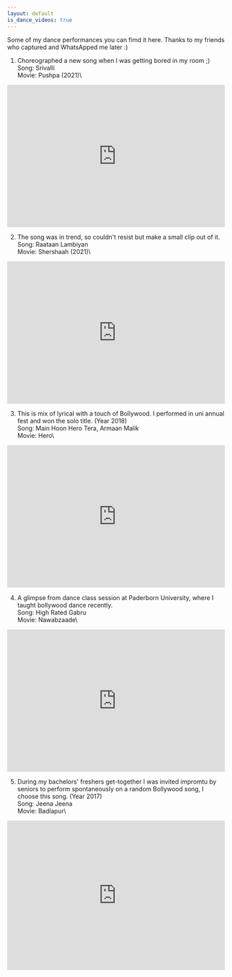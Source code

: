 ```yaml
---
layout: default
is_dance_videos: true
--- 
```


Some of my dance performances you can fimd it here. Thanks to my friends who captured and WhatsApped me later :) 

1. Choreographed a new song when I was getting bored in my room ;)\
Song: Srivalli\
Movie: Pushpa (2021)\
<p align="center">
<div style="padding:65.57% 0 0 0;position:relative;"><iframe src="https://player.vimeo.com/video/767190462?h=217ca93a83&amp;badge=0&amp;autopause=0&amp;player_id=0&amp;app_id=58479" frameborder="0" allow="autoplay; fullscreen; picture-in-picture" allowfullscreen style="position:absolute;top:0;left:0;width:100%;height:100%;" title="Srivalli"></iframe></div><script src="https://player.vimeo.com/api/player.js"></script>
</p>

2. The song was in trend, so couldn't resist but make a small clip out of it.\
Song: Raataan Lambiyan\
Movie: Shershaah (2021)\
<p align="center">
<div style="padding:65.57% 0 0 0;position:relative;"><iframe src="https://player.vimeo.com/video/767192654?h=217ca93a83&amp;badge=0&amp;autopause=0&amp;player_id=0&amp;app_id=58479" frameborder="0" allow="autoplay; fullscreen; picture-in-picture" allowfullscreen style="position:absolute;top:0;left:0;width:100%;height:100%;" title="Srivalli"></iframe></div><script src="https://player.vimeo.com/api/player.js"></script>
</p>

3. This is mix of lyrical with a touch of Bollywood. I performed in uni annual fest and won the solo title. (Year 2018)\
Song: Main Hoon Hero Tera, Armaan Malik\
Movie: Hero\
<p align="center">
<div style="padding:65.57% 0 0 0;position:relative;"><iframe src="https://player.vimeo.com/video/484708041?h=217ca93a83&amp;badge=0&amp;autopause=0&amp;player_id=0&amp;app_id=58479" frameborder="0" allow="autoplay; fullscreen; picture-in-picture" allowfullscreen style="position:absolute;top:0;left:0;width:100%;height:100%;" title="Hero_Tera"></iframe></div><script src="https://player.vimeo.com/api/player.js"></script>
</p>

4. A glimpse from dance class session at Paderborn University, where I taught bollywood dance recently.\
Song: High Rated Gabru\
Movie: Nawabzaade\
<p align="center">
<div style="padding:65.57% 0 0 0;position:relative;"><iframe src="https://player.vimeo.com/video/767200750?h=217ca93a83&amp;badge=0&amp;autopause=0&amp;player_id=0&amp;app_id=58479" frameborder="0" allow="autoplay; fullscreen; picture-in-picture" allowfullscreen style="position:absolute;top:0;left:0;width:100%;height:100%;" title="Hero_Tera"></iframe></div><script src="https://player.vimeo.com/api/player.js"></script>
</p>


5. During my bachelors' freshers get-together I was invited impromtu by seniors to perform spontaneously on a random Bollywood song, I choose this song. (Year 2017)\
Song: Jeena Jeena\
Movie: Badlapur\
<p align="center">
	<div style="padding:68.7% 0 0 0;position:relative;"><iframe src="https://player.vimeo.com/video/484573030?h=c7194062cc&amp;badge=0&amp;autopause=0&amp;player_id=0&amp;app_id=58479" frameborder="0" allow="autoplay; fullscreen; picture-in-picture" allowfullscreen style="position:absolute;top:0;left:0;width:100%;height:100%;" title="Jeena_Jeena"></iframe></div><script src="https://player.vimeo.com/api/player.js"></script>
</p>



